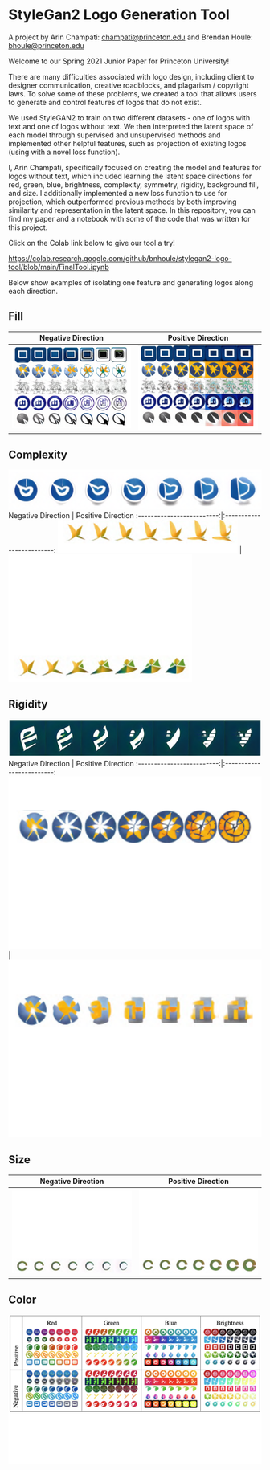 # StyleGan2 Logo Generation Tool
A project by Arin Champati: champati@princeton.edu and Brendan Houle: bhoule@princeton.edu

Welcome to our Spring 2021 Junior Paper for Princeton University!

There are many difficulties associated with logo design, including client to designer communication, creative roadblocks, and plagarism / copyright laws. To solve some of these problems, we created a tool that allows users to generate and control features of logos that do not exist.

We used StyleGAN2 to train on two different datasets - one of logos with text and one of logos without text. We then interpreted the latent space of each model through supervised and unsupervised methods and implemented other helpful features, such as projection of existing logos (using with a novel loss function).

I, Arin Champati, specifically focused on creating the model and features for logos without text, which included learning the latent space directions for red, green, blue, brightness, complexity, symmetry, rigidity, background fill, and size. I additionally implemented a new loss function to use for projection, which outperformed previous methods by both improving similarity and representation in the latent space. In this repository, you can find my paper and a notebook with some of the code that was written for this project. 

Click on the Colab link below to give our tool a try!

https://colab.research.google.com/github/bnhoule/stylegan2-logo-tool/blob/main/FinalTool.ipynb

Below show examples of isolating one feature and generating logos along each direction.

## Fill
Negative Direction         |  Positive Direction
:-------------------------:|:-------------------------:
![Alt text](example_images/fill_negative.png?raw=true)  |  ![Alt text](example_images/fill_positive.png?raw=true)

## Complexity
![Alt text](example_images/complexity.png?raw=true)
Negative Direction         |  Positive Direction
:-------------------------:|:-------------------------:
![Alt text](example_images/complexity_negative.png?raw=true)  |  ![Alt text](example_images/complexity_positive.png?raw=true)

## Rigidity
![Alt text](example_images/rigidity.png?raw=true)
Negative Direction         |  Positive Direction
:-------------------------:|:-------------------------:
![Alt text](example_images/rigidity_negative.png?raw=true)  |  ![Alt text](example_images/rigidity_positive.png?raw=true)


## Size
Negative Direction         |  Positive Direction
:-------------------------:|:-------------------------:
![Alt text](example_images/size_negative.png?raw=true)  |  ![Alt text](example_images/size_positive.png?raw=true)

## Color
![Alt text](example_images/color.png?raw=true)
